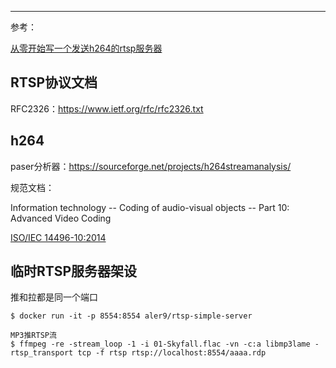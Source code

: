 

---



参考：

[从零开始写一个发送h264的rtsp服务器](https://www.cnblogs.com/x_wukong/p/8603480.html)

## RTSP协议文档

RFC2326：https://www.ietf.org/rfc/rfc2326.txt

## h264

paser分析器：https://sourceforge.net/projects/h264streamanalysis/

规范文档：

Information technology -- Coding of audio-visual objects -- Part 10: Advanced Video Coding

[ISO/IEC 14496-10:2014](https://standards.iso.org/ittf/PubliclyAvailableStandards/c066069_ISO_IEC_14496-10_2014.zip)



## 临时RTSP服务器架设

推和拉都是同一个端口

```
$ docker run -it -p 8554:8554 aler9/rtsp-simple-server

MP3推RTSP流
$ ffmpeg -re -stream_loop -1 -i 01-Skyfall.flac -vn -c:a libmp3lame -rtsp_transport tcp -f rtsp rtsp://localhost:8554/aaaa.rdp
```



## 